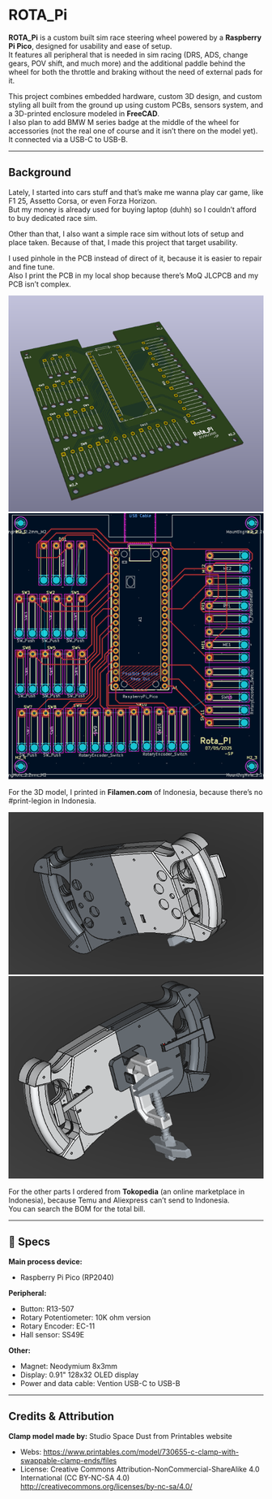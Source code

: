 # ROTA_Pi

**ROTA_Pi** is a custom built sim race steering wheel powered by a **Raspberry Pi Pico**, designed for usability and ease of setup.  
It features all peripheral that is needed in sim racing (DRS, ADS, change gears, POV shift, and much more) and the additional paddle behind the wheel for both the throttle and braking without the need of external pads for it.

This project combines embedded hardware, custom 3D design, and custom styling all built from the ground up using custom PCBs, sensors system, and a 3D-printed enclosure modeled in **FreeCAD**.  
I also plan to add BMW M series badge at the middle of the wheel for accessories (not the real one of course and it isn’t there on the model yet). It connected via a USB-C to USB-B.

---

## Background

Lately, I started into cars stuff and that’s make me wanna play car game, like F1 25, Assetto Corsa, or even Forza Horizon.  
But my money is already used for buying laptop (duhh) so I couldn’t afford to buy dedicated race sim.  

Other than that, I also want a simple race sim without lots of setup and place taken. Because of that, I made this project that target usability.

I used pinhole in the PCB instead of direct of it, because it is easier to repair and fine tune.  
Also I print the PCB in my local shop because there’s MoQ JLCPCB and my PCB isn’t complex.

![PCB Image](image.png)  
![PCB Rear](image-3.png)

For the 3D model, I printed in **Filamen.com** of Indonesia, because there’s no #print-legion in Indonesia.

![3D Print Front](image-2.png)  
![3D Print Rear](image-1.png)

For the other parts I ordered from **Tokopedia** (an online marketplace in Indonesia), because Temu and Aliexpress can’t send to Indonesia.  
You can search the BOM for the total bill.

---

## 🔧 Specs

**Main process device:**  
- Raspberry Pi Pico (RP2040)

**Peripheral:**  
- Button: R13-507  
- Rotary Potentiometer: 10K ohm version  
- Rotary Encoder: EC-11  
- Hall sensor: SS49E  

**Other:**  
- Magnet: Neodymium 8x3mm  
- Display: 0.91" 128x32 OLED display  
- Power and data cable: Vention USB-C to USB-B

---

## Credits & Attribution

**Clamp model made by:** Studio Space Dust from Printables website  
- Webs: https://www.printables.com/model/730655-c-clamp-with-swappable-clamp-ends/files  
- License: Creative Commons Attribution-NonCommercial-ShareAlike 4.0 International (CC BY-NC-SA 4.0)  
  http://creativecommons.org/licenses/by-nc-sa/4.0/
